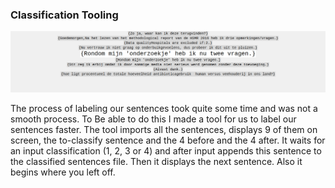 ### Classification Tooling

![Gif](../Resources/Images/sentence-classification.gif)

The process of labeling our sentences took quite some time and was not a smooth process. To Be able to do this I made 
a tool for us to label our sentences faster. The tool imports all the sentences, displays 9 of them on screen, 
the to-classify sentence and the 4 before and the 4 after. It waits for an input classification (1, 2, 3 or 4) and 
after input appends this sentence to the classified sentences file. Then it displays the next sentence. Also it begins 
where you left off. 

